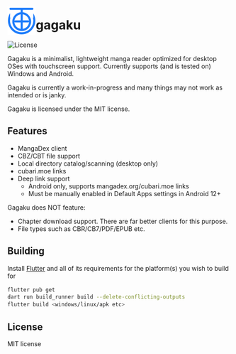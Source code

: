<img align="left" src="/assets/icon.png" width="64" height="64"></img>

# gagaku

![License](https://img.shields.io/github/license/r52/gagaku)

Gagaku is a minimalist, lightweight manga reader optimized for desktop OSes with touchscreen support. Currently supports (and is tested on) Windows and Android.

Gagaku is currently a work-in-progress and many things may not work as intended or is janky.

Gagaku is licensed under the MIT license.

## Features

- MangaDex client
- CBZ/CBT file support
- Local directory catalog/scanning (desktop only)
- cubari.moe links
- Deep link support
  - Android only, supports mangadex.org/cubari.moe links
  - Must be manually enabled in Default Apps settings in Android 12+

Gagaku does NOT feature:

- Chapter download support. There are far better clients for this purpose.
- File types such as CBR/CB7/PDF/EPUB etc.

## Building

Install [Flutter](https://flutter.dev/) and all of its requirements for the platform(s) you wish to build for

```bash
flutter pub get
dart run build_runner build --delete-conflicting-outputs
flutter build <windows/linux/apk etc>
```

## License

MIT license
